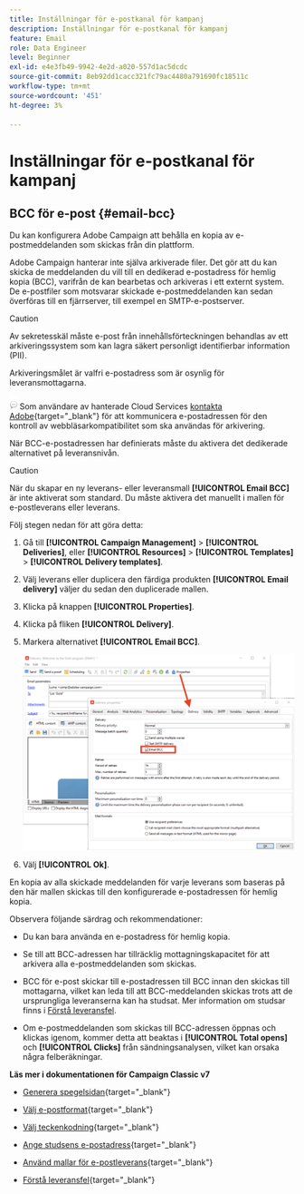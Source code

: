 ```yaml
---
title: Inställningar för e-postkanal för kampanj
description: Inställningar för e-postkanal för kampanj
feature: Email
role: Data Engineer
level: Beginner
exl-id: e4e3fb49-9942-4e2d-a020-557d1ac5dcdc
source-git-commit: 8eb92dd1cacc321fc79ac4480a791690fc18511c
workflow-type: tm+mt
source-wordcount: '451'
ht-degree: 3%

---
```


# Inställningar för e-postkanal för kampanj

## BCC för e-post {#email-bcc}

<!--
>[!NOTE]
>
>This capability is available starting Campaign v8.3. To check your version, refer to [this section](../start/compatibility-matrix.md#how-to-check-your-campaign-version-and-buildversion)-->

Du kan konfigurera Adobe Campaign att behålla en kopia av e-postmeddelanden som skickas från din plattform.

Adobe Campaign hanterar inte själva arkiverade filer. Det gör att du kan skicka de meddelanden du vill till en dedikerad e-postadress för hemlig kopia (BCC), varifrån de kan bearbetas och arkiveras i ett externt system. De e-postfiler som motsvarar skickade e-postmeddelanden kan sedan överföras till en fjärrserver, till exempel en SMTP-e-postserver.

>[!CAUTION]
>
>Av sekretesskäl måste e-post från innehållsförteckningen behandlas av ett arkiveringssystem som kan lagra säkert personligt identifierbar information (PII).

Arkiveringsmålet är valfri e-postadress som är osynlig för leveransmottagarna.

![](../assets/do-not-localize/speech.png)  Som användare av hanterade Cloud Services [kontakta Adobe](../start/campaign-faq.md#support){target=&quot;_blank&quot;} för att kommunicera e-postadressen för den kontroll av webbläsarkompatibilitet som ska användas för arkivering.

När BCC-e-postadressen har definierats måste du aktivera det dedikerade alternativet på leveransnivån.

>[!CAUTION]
>
>När du skapar en ny leverans- eller leveransmall **[!UICONTROL Email BCC]** är inte aktiverat som standard. Du måste aktivera det manuellt i mallen för e-postleverans eller leverans.


Följ stegen nedan för att göra detta:

1. Gå till **[!UICONTROL Campaign Management]** > **[!UICONTROL Deliveries]**, eller **[!UICONTROL Resources]** > **[!UICONTROL Templates]** > **[!UICONTROL Delivery templates]**.
1. Välj leverans eller duplicera den färdiga produkten **[!UICONTROL Email delivery]** väljer du sedan den duplicerade mallen.
1. Klicka på knappen **[!UICONTROL Properties]**.
1. Klicka på fliken **[!UICONTROL Delivery]**.  
1. Markera alternativet **[!UICONTROL Email BCC]**.

   ![](assets/email-bcc.png)

1. Välj **[!UICONTROL Ok]**.

En kopia av alla skickade meddelanden för varje leverans som baseras på den här mallen skickas till den konfigurerade e-postadressen för hemlig kopia.

Observera följande särdrag och rekommendationer:

* Du kan bara använda en e-postadress för hemlig kopia.

* Se till att BCC-adressen har tillräcklig mottagningskapacitet för att arkivera alla e-postmeddelanden som skickas.

* BCC för e-post <!--with Enhanced MTA--> skickar till e-postadressen till BCC innan den skickas till mottagarna, vilket kan leda till att BCC-meddelanden skickas trots att de ursprungliga leveranserna kan ha studsat. Mer information om studsar finns i [Förstå leveransfel](../send/delivery-failures.md).

* Om e-postmeddelanden som skickas till BCC-adressen öppnas och klickas igenom, kommer detta att beaktas i **[!UICONTROL Total opens]** och **[!UICONTROL Clicks]** från sändningsanalysen, vilket kan orsaka några felberäkningar.

<!--Only successfully sent emails are taken in account, bounces are not.-->

**Läs mer i dokumentationen för Campaign Classic v7**

* [Generera spegelsidan](https://experienceleague.adobe.com/docs/campaign-classic/using/sending-messages/sending-emails/sending-an-email/email-parameters.html#generating-mirror-page){target=&quot;_blank&quot;}

* [Välj e-postformat](https://experienceleague.adobe.com/docs/campaign-classic/using/sending-messages/sending-emails/sending-an-email/email-parameters.html#selecting-message-formats){target=&quot;_blank&quot;}

* [Välj teckenkodning](https://experienceleague.adobe.com/docs/campaign-classic/using/sending-messages/sending-emails/sending-an-email/email-parameters.html#character-encoding){target=&quot;_blank&quot;}

* [Ange studsens e-postadress](https://experienceleague.adobe.com/docs/campaign-classic/using/sending-messages/sending-emails/sending-an-email/email-parameters.html#managing-bounce-emails){target=&quot;_blank&quot;}

* [Använd mallar för e-postleverans](https://experienceleague.adobe.com/docs/campaign-classic/using/sending-messages/using-delivery-templates/about-templates.html){target=&quot;_blank&quot;}

* [Förstå leveransfel](https://experienceleague.adobe.com/docs/campaign-classic/using/sending-messages/monitoring-deliveries/understanding-delivery-failures.html){target=&quot;_blank&quot;}
